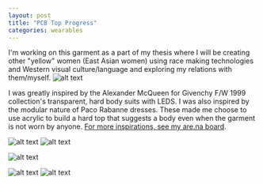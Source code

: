 ```yaml
---
layout: post
title: "PCB Top Progress"
categories: wearables
---
```


I'm working on this garment as a part of my thesis where I will be creating other "yellow" women (East Asian women) using race making technologies and Western visual culture/language and exploring my relations with them/myself.
![alt text](https://raw.githubusercontent.com/jirrian/jirrian.github.io/master/images/wearables/pcb_top/process1/sketch.jpg)

I was greatly inspired by the Alexander McQueen for Givenchy F/W 1999 collection's transparent, hard body suits with LEDS. I was also inspired by the modular nature of Paco Rabanne dresses. These made me choose to use acrylic to build a hard top that suggests a body even when the garment is not worn by anyone. [For more inspirations, see my are.na board](https://www.are.na/jillian-zhong/robotic-futuristic-tech-fetishistic-garment-design).

![alt text](https://raw.githubusercontent.com/jirrian/jirrian.github.io/master/images/wearables/pcb_top/process1/top_process.jpg)
![alt text](https://raw.githubusercontent.com/jirrian/jirrian.github.io/master/images/wearables/pcb_top/process1/top_flat.jpg)

![alt text](https://raw.githubusercontent.com/jirrian/jirrian.github.io/master/images/wearables/pcb_top/process1/top_detail.jpg)

![alt text](https://raw.githubusercontent.com/jirrian/jirrian.github.io/master/images/wearables/pcb_top/process1/top1.jpg)
![alt text](https://raw.githubusercontent.com/jirrian/jirrian.github.io/master/images/wearables/pcb_top/process1/top2.jpg)

